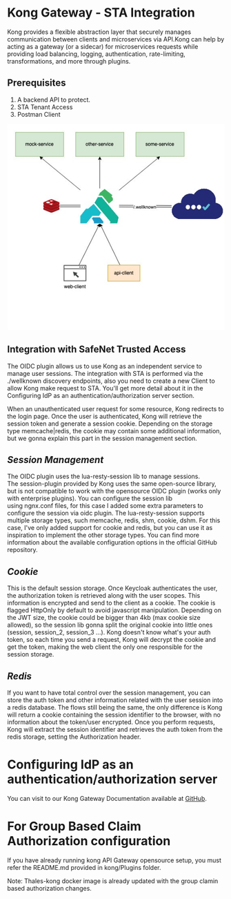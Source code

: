 # Kong Gateway - STA Integration

Kong provides a flexible abstraction layer that securely manages communication between clients and microservices via API.Kong can help by acting as a gateway (or a sidecar) for microservices requests while providing load balancing, logging, authentication, rate-limiting, transformations, and more through plugins.

## Prerequisites
1. A backend API to protect.
2. STA Tenant Access
3. Postman Client

![GitHub Logo](https://github.com/ThalesGroup/sta-api-access-management/blob/master/API%20Gateway/Kong%20Gateway/Resources/kong-STA.jpg)

## Integration with SafeNet Trusted Access

The OIDC plugin allows us to use Kong as an independent service to manage user sessions. The integration with STA is performed via the ./wellknown discovery endpoints, also you need to create a new Client to allow Kong make request to STA. You'll get more detail about it in the Configuring IdP as an authentication/authorization server section.

When an unauthenticated user request for some resource, Kong redirects to the login page. Once the user is authenticated, Kong will retrieve the session token and generate a session cookie. Depending on the storage type memcache|redis, the cookie may contain some additional information, but we gonna explain this part in the session management section.

## *Session Management*
The OIDC plugin uses the lua-resty-session lib to manage sessions. The session-plugin provided by Kong uses the same open-source library, but is not compatible to work with the opensource OIDC plugin (works only with enterprise plugins). You can configure the session lib using ngnx.conf files, for this case I added some extra parameters to configure the session via oidc plugin.
The lua-resty-session supports multiple storage types, such memcache, redis, shm, cookie, dshm. For this case, I've only added support for cookie and redis, but you can use it as inspiration to implement the other storage types. You can find more information about the available configuration options in the official GitHub repository.

## *Cookie*
This is the default session storage. Once Keycloak authenticates the user, the authorization token is retrieved along with the user scopes. This information is encrypted and send to the client as a cookie. The cookie is flagged HttpOnly by default to avoid javascript manipulation. Depending on the JWT size, the cookie could be bigger than 4kb (max cookie size allowed), so the session lib gonna split the original cookie into little ones (session, session_2, session_3 ...).
Kong doesn't know what's your auth token, so each time you send a request, Kong will decrypt the cookie and get the token, making the web client the only one responsible for the session storage.

## *Redis*
If you want to have total control over the session management, you can store the auth token and other information related with the user session into a redis database. The flows still being the same, the only difference is Kong will return a cookie containing the session identifier to the browser, with no information about the token/user encrypted.
Once you perform requests, Kong will extract the session identifier and retrieves the auth token from the redis storage, setting the Authorization header.

# Configuring IdP as an authentication/authorization server
You can visit to our Kong Gateway Documentation available at [GitHub](http://github.com).

# For Group Based Claim Authorization configuration
If you have already running kong API Gateway opensource setup, you must refer the README.md provided in kong/Plugins folder.

Note: Thales-kong docker image is already updated with the group clamin based authorization changes.
    

